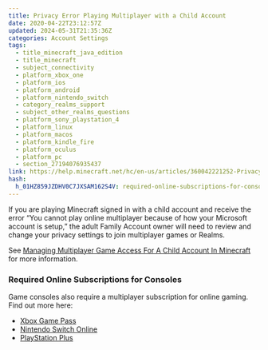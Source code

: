 ```yaml
---
title: Privacy Error Playing Multiplayer with a Child Account
date: 2020-04-22T23:12:57Z
updated: 2024-05-31T21:35:36Z
categories: Account Settings
tags:
  - title_minecraft_java_edition
  - title_minecraft
  - subject_connectivity
  - platform_xbox_one
  - platform_ios
  - platform_android
  - platform_nintendo_switch
  - category_realms_support
  - subject_other_realms_questions
  - platform_sony_playstation_4
  - platform_linux
  - platform_macos
  - platform_kindle_fire
  - platform_oculus
  - platform_pc
  - section_27194076935437
link: https://help.minecraft.net/hc/en-us/articles/360042221252-Privacy-Error-Playing-Multiplayer-with-a-Child-Account
hash:
  h_01HZ859JZDHV0C7JXSAM162S4V: required-online-subscriptions-for-consoles
---
```


If you are playing Minecraft signed in with a child account and receive the error “You cannot play online multiplayer because of how your Microsoft account is setup,” the adult Family Account owner will need to review and change your privacy settings to join multiplayer games or Realms.

See [Managing Multiplayer Game Access For A Child Account In Minecraft](./Managing-Multiplayer-Game-Access-for-a-Child-Account-in-Minecraft.md) for more information.

### Required Online Subscriptions for Consoles

Game consoles also require a multiplayer subscription for online gaming. Find out more here:

- [Xbox Game Pass](https://www.xbox.com/en-US/xbox-game-pass)
- [Nintendo Switch Online](https://ec.nintendo.com/US/en/membership/)
- [PlayStation Plus](https://www.playstation.com/en-us/ps-plus/)
